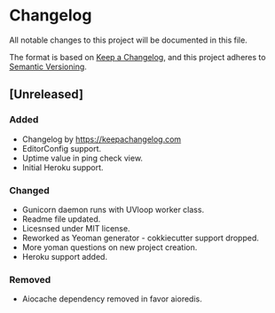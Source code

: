 # Changelog
All notable changes to this project will be documented in this file.

The format is based on [Keep a Changelog](https://keepachangelog.com/en/1.0.0/),
and this project adheres to [Semantic Versioning](https://semver.org/spec/v2.0.0.html).

## [Unreleased]
### Added
- Changelog by https://keepachangelog.com
- EditorConfig support.
- Uptime value in ping check view.
- Initial Heroku support.

### Changed
- Gunicorn daemon runs with UVloop worker class.
- Readme file updated.
- Licesnsed under MIT license.
- Reworked as Yeoman generator - cokkiecutter support dropped.
- More yoman questions on new project creation.
- Heroku support added.

### Removed
- Aiocache dependency removed in favor aioredis.

